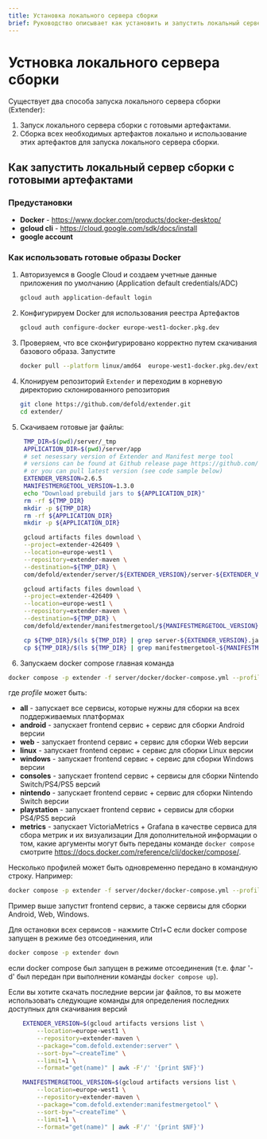 ```yaml
---
title: Установка локального сервера сборки
brief: Руководство описывает как установить и запустить локальный сервер сборки
---
```


# Устновка локального сервера сборки
Существует два способа запуска локального сервера сборки (Extender):
1. Запуск локального сервера сборки с готовыми артефактами.
2. Сборка всех необходимых артефактов локально и использование этих артефактов для запуска локального сервера сборки.

## Как запустить локальный сервер сборки с готовыми артефактами

### Предустановки
* **Docker** - https://www.docker.com/products/docker-desktop/
* **gcloud cli** - https://cloud.google.com/sdk/docs/install
* **google account**

### Как использовать готовые образы Docker
1. Авторизуемся в Google Cloud и создаем учетные данные приложения по умолчанию (Application default credentials/ADC)
   ```sh
   gcloud auth application-default login
   ```
2. Конфигурируем Docker для использования реестра Артефактов
   ```sh
   gcloud auth configure-docker europe-west1-docker.pkg.dev
   ```
3. Проверяем, что все сконфигурировано корректно путем скачивания базового образа. Запустите
   ```sh
   docker pull --platform linux/amd64  europe-west1-docker.pkg.dev/extender-426409/extender-public-registry/extender-base-env:latest
   ```
4. Клонируем репозиторий `Extender` и переходим в корневую директорию склонированного репозитория
   ```sh
   git clone https://github.com/defold/extender.git
   cd extender/
   ```
5. Скачиваем готовые jar файлы:
   ```sh
    TMP_DIR=$(pwd)/server/_tmp
    APPLICATION_DIR=$(pwd)/server/app
    # set nesessary version of Extender and Manifest merge tool
    # versions can be found at Github release page https://github.com/defold/extender/releases
    # or you can pull latest version (see code sample below)
    EXTENDER_VERSION=2.6.5
    MANIFESTMERGETOOL_VERSION=1.3.0
    echo "Download prebuild jars to ${APPLICATION_DIR}"
    rm -rf ${TMP_DIR}
    mkdir -p ${TMP_DIR}
    rm -rf ${APPLICATION_DIR}
    mkdir -p ${APPLICATION_DIR}

    gcloud artifacts files download \
    --project=extender-426409 \
    --location=europe-west1 \
    --repository=extender-maven \
    --destination=${TMP_DIR} \
    com/defold/extender/server/${EXTENDER_VERSION}/server-${EXTENDER_VERSION}.jar

    gcloud artifacts files download \
    --project=extender-426409 \
    --location=europe-west1 \
    --repository=extender-maven \
    --destination=${TMP_DIR} \
    com/defold/extender/manifestmergetool/${MANIFESTMERGETOOL_VERSION}/manifestmergetool-${MANIFESTMERGETOOL_VERSION}.jar

    cp ${TMP_DIR}/$(ls ${TMP_DIR} | grep server-${EXTENDER_VERSION}.jar) ${APPLICATION_DIR}/extender.jar
    cp ${TMP_DIR}/$(ls ${TMP_DIR} | grep manifestmergetool-${MANIFESTMERGETOOL_VERSION}.jar) ${APPLICATION_DIR}/manifestmergetool.jar
   ```
6. Запускаем docker compose
главная команда
```sh
docker compose -p extender -f server/docker/docker-compose.yml --profile <profile> up
```
где *profile* может быть:
* **all** - запускает все сервисы, которые нужны для сборки на всех поддерживаемых платформах
* **android** - запускает frontend сервис + сервис для сборки Android версии
* **web** - запускает frontend сервис + сервис для сборки Web версии
* **linux** - запускает frontend сервис + сервис для сборки Linux версии
* **windows** - запускает frontend сервис + сервис для сборки Windows версии
* **consoles** - запускает frontend сервис + сервисы для сборки Nintendo Switch/PS4/PS5 версий
* **nintendo** - запускает frontend сервис + сервис для сборки Nintendo Switch версии
* **playstation** - запускает frontend сервис + сервисы для сборки PS4/PS5 версий
* **metrics** - запускает VictoriaMetrics + Grafana в качестве сервиса для сбора метрик и их визуализации
Для дополнительной информации о том, какие аргументы могут быть переданы команде `docker compose` смотрите https://docs.docker.com/reference/cli/docker/compose/.

Несколько профилей может быть одновременно передано в командную строку. Например:
```sh
docker compose -p extender -f server/docker/docker-compose.yml --profile android --profile web --profile windows up
```
Пример выше запустит frontend сервис, а также сервисы для сборки Android, Web, Windows.

Для остановки всех сервисов - нажмите Ctrl+C если docker compose запущен в режиме без отсоединения, или
```sh
docker compose -p extender down
```
если docker compose был запущен в режиме отсоединения (т.е. флаг '-d' был передан при выполнении команды `docker compose up`).

Если вы хотите скачать последние версии jar файлов, то вы можете использовать следующие команды для определения последних доступных для скачивания версий
```sh
    EXTENDER_VERSION=$(gcloud artifacts versions list \
        --location=europe-west1 \
        --repository=extender-maven \
        --package="com.defold.extender:server" \
        --sort-by="~createTime" \
        --limit=1 \
        --format="get(name)" | awk -F'/' '{print $NF}')

    MANIFESTMERGETOOL_VERSION=$(gcloud artifacts versions list \
        --location=europe-west1 \
        --repository=extender-maven \
        --package="com.defold.extender:manifestmergetool" \
        --sort-by="~createTime" \
        --limit=1 \
        --format="get(name)" | awk -F'/' '{print $NF}')
```